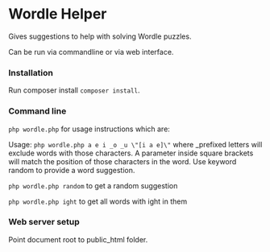 # Wordle Helper

Gives suggestions to help with solving Wordle puzzles.

Can be run via commandline or via web interface.

### Installation

Run composer install `composer install`.


### Command line

`php wordle.php` for usage instructions which are:

Usage: `php wordle.php a e i _o _u \"[i a e]\"`    where _prefixed letters will exclude words with those characters. A parameter inside square brackets will match the position of those characters in the word. Use keyword random to provide a word suggestion. 

`php wordle.php random` to get a random suggestion

`php wordle.php ight` to get all words with ight in them


### Web server setup

Point document root to public_html folder.